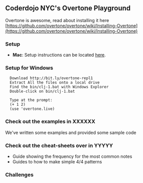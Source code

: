 ## Coderdojo NYC's Overtone Playground

Overtone is awesome, read about installing it here [https://github.com/overtone/overtone/wiki/Installing-Overtone](https://github.com/overtone/overtone/wiki/Installing-Overtone)

### Setup

- **Mac**: Setup instructions can be located [here](https://github.com/CoderDojoNYC/overtone/blob/master/doc/mac-installation.mdown).

### Setup for Windows

```
  Download http://bit.ly/overtone-repl1
  Extract All the files onto a local drive
  Find the bin/clj-1.bat with Windows Explorer
  Double-click on bin/clj-1.bat
  
  Type at the prompt:
  (+ 1 2)
  (use 'overtone.live)
```  


### Check out the examples in XXXXXX

We've written some examples and provided some sample code 

### Check out the cheat-sheets over in YYYYY

- Guide showing the frequency for the most common notes
- Guides to how to make simple 4/4 patterns

### Challenges
